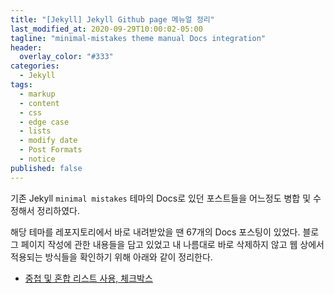```yaml
---
title: "[Jekyll] Jekyll Github page 메뉴얼 정리"
last_modified_at: 2020-09-29T10:00:02-05:00
tagline: "minimal-mistakes theme manual Docs integration"
header:
  overlay_color: "#333"
categories:
  - Jekyll
tags:
  - markup
  - content
  - css
  - edge case
  - lists
  - modify date
  - Post Formats
  - notice
published: false
---
```

기존 Jekyll `minimal mistakes` 테마의 Docs로 있던 포스트들을 어느정도 병합 및 수정해서 정리하였다.

해당 테마를 레포지토리에서 바로 내려받았을 땐 67개의 Docs 포스팅이 있었다. 블로그 페이지 작성에 관한 내용들을 담고 있었고
내 나름대로 바로 삭제하지 않고 웹 상에서 적용되는 방식들을 확인하기 위해 아래와 같이 정리한다.

- [중첩 및 혼합 리스트 사용, 체크박스](https://dongle94.github.io/manual/edge-case-nested-and-mixed-lists/)